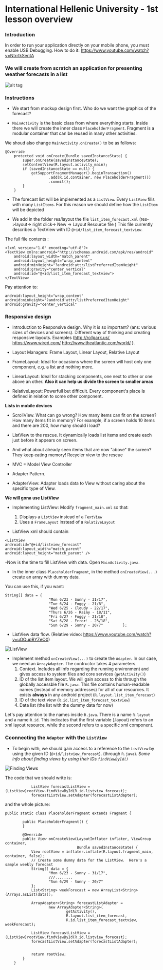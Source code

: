 # International Hellenic University  -  1st lesson overview

### Introduction
In order to run your application directly on your mobile phone, you must enable USB Debugging.
How to do it: https://www.youtube.com/watch?v=NtrrtkSentA


### We will create from scratch an application for presenting weather forecasts in a list

![alt tag](https://github.com/IHUAndroid/IHU_Lesson01-material/blob/master/Screenshot_1490303945.png)


### Instructions
- We start from mockup design first. Who do we want the graphics of the forecast?

- ```MainActivity``` is the basic class from where everything starts. Inside there we will create the inner class  ```PlaceholderFragment```. 
Fragment is a modular container that can be reused in many other activities.

We shoud also change ```MainActivity.onCreate()``` to be as follows:

````
@Override
    protected void onCreate(Bundle savedInstanceState) {
        super.onCreate(savedInstanceState);
        setContentView(R.layout.activity_main);
        if (savedInstanceState == null) {
            getSupportFragmentManager().beginTransaction()
                    .add(R.id.container, new PlaceholderFragment())
                    .commit();
        }
    }
````

- The forecast list will be implemented as a ```ListView```. Every ```ListView``` fills with many ```ListItems```. For this reason we should define how the ```ListItem``` will be depicted


- We add in the folder res/layout the file ```list_item_forecast.xml``` (res->layout-> right click-> New -> Layout Resource file ) 
This file currently describes a TextView  with ID ```@+id/list_item_forecast_textview```. 

The full file contents :

```
<?xml version="1.0" encoding="utf-8"?>
<TextView xmlns:android="http://schemas.android.com/apk/res/android"
    android:layout_width="match_parent"
    android:layout_height="wrap_content"
    android:minHeight="?android:attr/listPreferredItemHeight"
    android:gravity="center_vertical"
    android:id="@+id/list_item_forecast_textview">
</TextView>
```
Pay attention to:
```
android:layout_height="wrap_content"
android:minHeight="?android:attr/listPreferredItemHeight"
android:gravity="center_vertical"
```

### Responsive design
- Introduction to Responsive design. Why it is so important? (ans: various sizes of devices and screens).
Different way of thinking and creating responsive layouts. Examples (http://rollpark.us/, https://www.wired.com/ http://www.theatlantic.com/world/ ).

- Layout Managers: Frame Layout, Linear Layout, Relative Layout

- FrameLayout: Ideal for occasions where the screen will host only one component, e.g. a list and nothing more.

- LinearLayout: Ideal for stacking components, one next to other or one above an other. **Also it can help us divide the screen to smaller areas**

- RelativeLayout: Powerfull but difficult. Every component's place is defined in relation to some other component. 


**Lists in mobile devices**

- ScrollView. What can go wrong? How many items can fit on the screen? How many items fit in memory? For example, if a screen holds 10 items and there are 200, how many should i load?

- ListView to the rescue. It dynamically loads list items and create each just before it appears on screen. 

- And what about already seen items that are now "above" the screen? They keep eating memory! Recycler view to the rescue

- MVC = Model View Controller 
- Adapter Pattern. 

- AdapterView: Adapter loads data to View without caring about the specific type of View. 

**We will gona use ListView**

- Implementing ListView: Modify ```fragment_main.xml``` so that: 
  1. Displays a  ```ListView``` instead of a ```TextView```
  2. Uses a ```FrameLayout``` instead of a ```RelativeLayout```

- ListView xml should contain:
```
<ListView
android:id="@+id/listview_forecast"
android:layout_width="match_parent"
android:layout_height="match_parent" />

```
-Now is the time to fill ListView with data. Open ```MainActivity.java```.

- In the inner class ```PlaceholderFragment```, in the method ```onCreateView(...)``` create an array with dummy data. 

You can use this, if you want:

```
String[] data = {
                    "Mon 6/23 - Sunny - 31/17",
                    "Tue 6/24 - Foggy - 21/8",
                    "Wed 6/25 - Cloudy - 22/17",
                    "Thurs 6/26 - Rainy - 18/11",
                    "Fri 6/27 - Foggy - 21/10",
                    "Sat 6/28 - Error! - 23/18",
                    "Sun 6/29 - Sunny - 20/7"         };
```

- ListView data flow. (Relative video: https://www.youtube.com/watch?v=uOOupBYZeO0)

![ListView](https://github.com/UomMobileDevelopment/Lesson02-material/blob/master/listViewDataHandlingModel.PNG)

- Implement method ```onCreateView(...)``` to create the ```Adapter```. In our case, we need an ```ArrayAdapter```. The contructor takes 4 parameters.
  1. Context. Includes all info regarding the running environment and gives access to system files and core services (```getActivity()```)
  2. ID of the list item layout. We will gain access to this through the globally accessble file ```R.java```. This file contains human-readable names (instead of memory addresses) for all of our resources. It exists **always** in any android project (```R.layout.list_item_forecast```)
  3. ID of the text view (```R.id.list_item_forecast_textview```)
  4. Data list (the list with the dummy data for now)
  
Let's pay attention to the names inside ```R.java```. There is a name ```R.layout``` and a name  ```R.id```.
This indicates that the first variable (.layout) refers to an xml layout resource, while the second refers to a specific xml component.

### Cconnecting the ```Adapter``` with the ```ListView```

- To begin with, we should gain access to a reference to the ```ListView``` by using the given ID  (```@+id/listview_forecast```). (through ```R.java```). 
*Some info about finding views by using their IDs ```findViewById()```*

![Finding Views](https://github.com/UomMobileDevelopment/Lesson02-material/blob/master/findingViews.PNG)

The code that we should write is:
```
            ListView forecastListView = (ListView)rootView.findViewById(R.id.listview_forecast);
            forecastListView.setAdapter(forecastListAdapter);
```

and the whole picture:

```
public static class PlaceholderFragment extends Fragment {

        public PlaceholderFragment() {
        }

        @Override
        public View onCreateView(LayoutInflater inflater, ViewGroup container,
                                 Bundle savedInstanceState) {
            View rootView = inflater.inflate(R.layout.fragment_main, container, false);
            // Create some dummy data for the ListView.  Here's a sample weekly forecast
            String[] data = {
                    "Mon 6/23 - Sunny - 31/17",
                    ///........
                    "Sun 6/29 - Sunny - 20/7"
            };
            List<String> weekForecast = new ArrayList<String>(Arrays.asList(data));

            ArrayAdapter<String> forecastListAdapter =
                    new ArrayAdapter<String>(
                            getActivity(),
                            R.layout.list_item_forecast,
                            R.id.list_item_forecast_textview, weekForecast);

            ListView forecastListView = (ListView)rootView.findViewById(R.id.listview_forecast);
            forecastListView.setAdapter(forecastListAdapter);


            return rootView;
        }
    }
```
